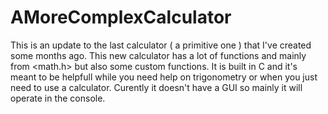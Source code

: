 # AMoreComplexCalculator
This is an update to the last calculator ( a primitive one ) that I've created some months ago. This new calculator has a lot of functions and mainly from <math.h> but also some custom functions. It is built in C and it's meant to be helpfull while you need help on trigonometry or when you just need to use a calculator. Curently it doesn't have a GUI so mainly it will operate in the console. 
